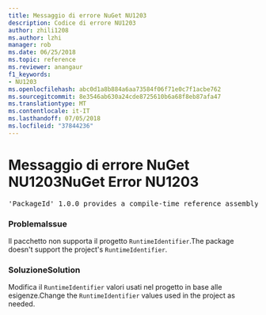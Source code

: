 ```yaml
---
title: Messaggio di errore NuGet NU1203
description: Codice di errore NU1203
author: zhili1208
ms.author: lzhi
manager: rob
ms.date: 06/25/2018
ms.topic: reference
ms.reviewer: anangaur
f1_keywords:
- NU1203
ms.openlocfilehash: abc0d1a8b884a6aa73584f06f71e0c7f1acbe762
ms.sourcegitcommit: 8e3546ab630a24cde8725610b6a68f8eb87afa47
ms.translationtype: MT
ms.contentlocale: it-IT
ms.lasthandoff: 07/05/2018
ms.locfileid: "37844236"
---
```

# <a name="nuget-error-nu1203"></a><span data-ttu-id="0a5a0-103">Messaggio di errore NuGet NU1203</span><span class="sxs-lookup"><span data-stu-id="0a5a0-103">NuGet Error NU1203</span></span>

<pre>'PackageId' 1.0.0 provides a compile-time reference assembly for 'Foo.dll' on 'TargetFramework', but there is no compatible run-time assembly.</pre>

### <a name="issue"></a><span data-ttu-id="0a5a0-104">Problema</span><span class="sxs-lookup"><span data-stu-id="0a5a0-104">Issue</span></span>
<span data-ttu-id="0a5a0-105">Il pacchetto non supporta il progetto `RuntimeIdentifier`.</span><span class="sxs-lookup"><span data-stu-id="0a5a0-105">The package doesn't support the project's `RuntimeIdentifier`.</span></span> 

### <a name="solution"></a><span data-ttu-id="0a5a0-106">Soluzione</span><span class="sxs-lookup"><span data-stu-id="0a5a0-106">Solution</span></span>
<span data-ttu-id="0a5a0-107">Modifica il `RuntimeIdentifier` valori usati nel progetto in base alle esigenze.</span><span class="sxs-lookup"><span data-stu-id="0a5a0-107">Change the `RuntimeIdentifier` values used in the project as needed.</span></span>
